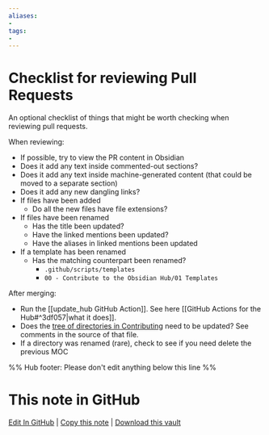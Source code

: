 ```yaml
---
aliases:
- 
tags:
- 
---
```


# Checklist for reviewing Pull Requests

An optional checklist of things that might be worth checking when reviewing pull requests.

When reviewing:

- If possible, try to view the PR content in Obsidian
- Does it add any text inside commented-out sections?
- Does it add any text inside machine-generated content (that could be moved to a separate section)
- Does it add any new dangling links?
- If files have been added
   - Do all the new files have file extensions?
- If files have been renamed
    - Has the title been updated?
    - Have the linked mentions been updated?
    - Have the aliases in linked mentions been updated
- If a template has been renamed
    - Has the matching counterpart been renamed?
        - `.github/scripts/templates`
        - `00 - Contribute to the Obsidian Hub/01 Templates`

After merging:

- Run the [[update_hub GitHub Action]]. See here [[GitHub Actions for the Hub#^3df057|what it does]].
- Does the [tree of directories in Contributing](https://github.com/obsidian-community/obsidian-hub/blob/main/CONTRIBUTING.md#structure-of-the-community-vault) need to be updated? See comments in the source of that file.
- If a directory was renamed (rare), check to see if you need delete the previous MOC

%% Hub footer: Please don't edit anything below this line %%

# This note in GitHub

<span class="git-footer">[Edit In GitHub](https://github.dev/obsidian-community/obsidian-hub/blob/main/00%20-%20Contribute%20to%20the%20Obsidian%20Hub/03%20Contributor%20Notes/03.01%20Structure/Checklist%20for%20reviewing%20Pull%20Requests.md "git-hub-edit-note") | [Copy this note](https://raw.githubusercontent.com/obsidian-community/obsidian-hub/main/00%20-%20Contribute%20to%20the%20Obsidian%20Hub/03%20Contributor%20Notes/03.01%20Structure/Checklist%20for%20reviewing%20Pull%20Requests.md "git-hub-copy-note") | [Download this vault](https://github.com/obsidian-community/obsidian-hub/archive/refs/heads/main.zip "git-hub-download-vault") </span>
